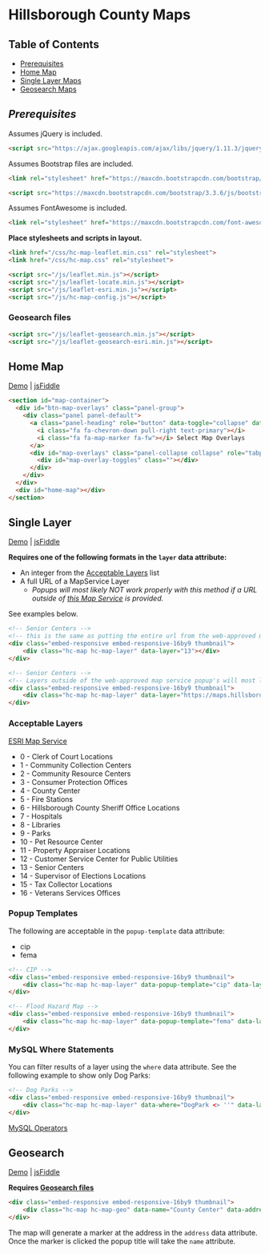 # Hillsborough County Maps

## Table of Contents

* [Prerequisites](#prerequisites)
* [Home Map](#home-map)
* [Single Layer Maps](#single-layer)
* [Geosearch Maps](#geosearch)

## *Prerequisites*

Assumes jQuery is included.

```HTML
<script src="https://ajax.googleapis.com/ajax/libs/jquery/1.11.3/jquery.min.js"></script>
```

Assumes Bootstrap files are included.

```HTML
<link rel="stylesheet" href="https://maxcdn.bootstrapcdn.com/bootstrap/3.3.6/css/bootstrap.min.css" integrity="sha384-1q8mTJOASx8j1Au+a5WDVnPi2lkFfwwEAa8hDDdjZlpLegxhjVME1fgjWPGmkzs7" crossorigin="anonymous">

<script src="https://maxcdn.bootstrapcdn.com/bootstrap/3.3.6/js/bootstrap.min.js" integrity="sha384-0mSbJDEHialfmuBBQP6A4Qrprq5OVfW37PRR3j5ELqxss1yVqOtnepnHVP9aJ7xS" crossorigin="anonymous"></script>
```

Assumes FontAwesome is included.

```HTML
<link rel="stylesheet" href="https://maxcdn.bootstrapcdn.com/font-awesome/4.6.1/css/font-awesome.min.css">
```

__Place stylesheets and scripts in layout.__

```HTML
<link href="/css/hc-map-leaflet.min.css" rel="stylesheet">
<link href="/css/hc-map.css" rel="stylesheet">

<script src="/js/leaflet.min.js"></script>
<script src="/js/leaflet-locate.min.js"></script>
<script src="/js/leaflet-esri.min.js"></script>
<script src="/js/hc-map-config.js"></script>
```

### Geosearch files

```HTML
<script src="/js/leaflet-geosearch.min.js"></script>
<script src="/js/leaflet-geosearch-esri.min.js"></script>
```

## Home Map

[Demo](http://commbocc.github.io/sitecore_designs/layouts/home/) | [jsFiddle](https://jsfiddle.net/oanrfxt0/2/)

```HTML
<section id="map-container">
  <div id="btn-map-overlays" class="panel-group">
    <div class="panel panel-default">
      <a class="panel-heading" role="button" data-toggle="collapse" data-parent="#btn-map-overlays" href="#map-overlays" aria-expanded="true" aria-controls="map-overlays">
        <i class="fa fa-chevron-down pull-right text-primary"></i>
        <i class="fa fa-map-marker fa-fw"></i> Select Map Overlays
      </a>
      <div id="map-overlays" class="panel-collapse collapse" role="tabpanel" aria-labelledby="headingOne">
        <div id="map-overlay-toggles" class=""></div>
      </div>
    </div>
  </div>
  <div id="home-map"></div>
</section>
```

## Single Layer

[Demo](http://commbocc.github.io/sitecore_designs/maps/single-layer/) | [jsFiddle](https://jsfiddle.net/ey092t64/4/)

__Requires one of the following formats in the `layer` data attribute:__

* An integer from the [Acceptable Layers](#acceptable-layers) list
* A full URL of a MapService Layer
	* _Popups will most likely NOT work properly with this method if a URL outside of [this Map Service](https://maps.hillsboroughcounty.org/arcgis/rest/services/CoinMap/CountyWebsiteRedesignMap_20160609/MapServer) is provided._

See examples below.

```HTML
<!-- Senior Centers -->
<!-- this is the same as putting the entire url from the web-approved map service in the layer attribute -->
<div class="embed-responsive embed-responsive-16by9 thumbnail">
	<div class="hc-map hc-map-layer" data-layer="13"></div>
</div>

<!-- Senior Centers -->
<!-- Layers outside of the web-approved map service popup's will most likely not work) -->
<div class="embed-responsive embed-responsive-16by9 thumbnail">
	<div class="hc-map hc-map-layer" data-layer="https://maps.hillsboroughcounty.org/arcgis/rest/services/CoinMap/County_Webmap/MapServer/1"></div>
</div>
```

### Acceptable Layers

[ESRI Map Service](https://maps.hillsboroughcounty.org/arcgis/rest/services/CoinMap/CountyWebsiteRedesignMap_20160609/MapServer)

* 0 - Clerk of Court Locations
* 1 - Community Collection Centers
* 2 - Community Resource Centers
* 3 - Consumer Protection Offices
* 4 - County Center
* 5 - Fire Stations
* 6 - Hillsborough County Sheriff Office Locations
* 7 - Hospitals
* 8 - Libraries
* 9 - Parks
* 10 - Pet Resource Center
* 11 - Property Appraiser Locations
* 12 - Customer Service Center for Public Utilities
* 13 - Senior Centers
* 14 - Supervisor of Elections Locations
* 15 - Tax Collector Locations
* 16 - Veterans Services Offices

### Popup Templates

The following are acceptable in the `popup-template` data attribute:

* cip
* fema

```HTML
<!-- CIP -->
<div class="embed-responsive embed-responsive-16by9 thumbnail">
	<div class="hc-map hc-map-layer" data-popup-template="cip" data-layer="https://maps.hillsboroughcounty.org/arcgis/rest/services/InfoLayers/CIP_Layers/MapServer/1"></div>
</div>

<!-- Flood Hazard Map -->
<div class="embed-responsive embed-responsive-16by9 thumbnail">
	<div class="hc-map hc-map-layer" data-popup-template="fema" data-layer="http://hazards.fema.gov/gis/nfhl/rest/services/public/NFHL/MapServer/3"></div>
</div>
```

### MySQL Where Statements

You can filter results of a layer using the `where` data attribute. See the following example to show only Dog Parks:

```HTML
<!-- Dog Parks -->
<div class="embed-responsive embed-responsive-16by9 thumbnail">
	<div class="hc-map hc-map-layer" data-where="DogPark <> ''" data-layer="9"></div>
</div>
```

[MySQL Operators](http://dev.mysql.com/doc/refman/5.7/en/non-typed-operators.html)

## Geosearch

[Demo](http://commbocc.github.io/sitecore_designs/layouts/location/) | [jsFiddle](https://jsfiddle.net/eb5fyneb/3/)

__Requires [Geosearch files](#geosearch-files)__

```HTML
<div class="embed-responsive embed-responsive-16by9 thumbnail">
	<div class="hc-map hc-map-geo" data-name="County Center" data-address="601 E Kennedy Blvd, Tampa, FL 33602"></div>
</div>
```

The map will generate a marker at the address in the `address` data attribute. Once the marker is clicked the popup title will take the `name` attribute.
